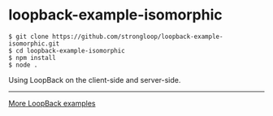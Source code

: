 # loopback-example-isomorphic

```
$ git clone https://github.com/strongloop/loopback-example-isomorphic.git
$ cd loopback-example-isomorphic
$ npm install
$ node .
```

Using LoopBack on the client-side and server-side.

---

[More LoopBack examples](https://loopback.io/doc/ja/lb3/Tutorials-and-examples.html)

